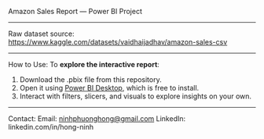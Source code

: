 Amazon Sales Report — Power BI Project

---
Raw dataset source: 
https://www.kaggle.com/datasets/vaidhaijadhav/amazon-sales-csv

---
How to Use:
To **explore the interactive report**:
1. Download the .pbix file from this repository.
2. Open it using [Power BI Desktop](https://powerbi.microsoft.com/desktop/), which is free to install.
3. Interact with filters, slicers, and visuals to explore insights on your own.

---
Contact:
Email: ninhphuonghong@gmail.com
LinkedIn: linkedin.com/in/hong-ninh 

